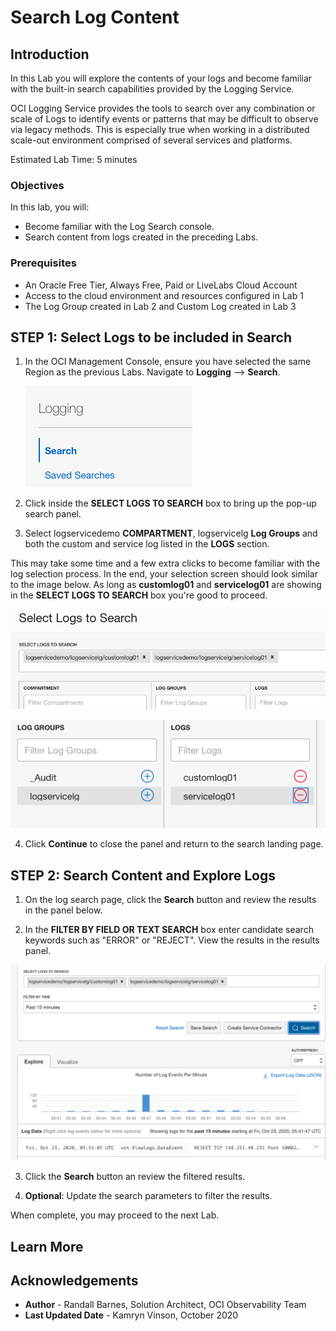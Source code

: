 # Search Log Content

## Introduction

In this Lab you will explore the contents of your logs and become familiar with the built-in search capabilities provided by the Logging Service.

OCI Logging Service provides the tools to search over any combination or scale of Logs to identify events or patterns that may be difficult to observe via legacy methods. This is especially true when working in a distributed scale-out environment comprised of several services and platforms.

Estimated Lab Time: 5 minutes


### Objectives

In this lab, you will:

* Become familiar with the Log Search console.
* Search content from logs created in the preceding Labs.

### Prerequisites

* An Oracle Free Tier, Always Free, Paid or LiveLabs Cloud Account
* Access to the cloud environment and resources configured in Lab 1
* The Log Group created in Lab 2 and Custom Log created in Lab 3

## **STEP 1**: Select Logs to be included in Search

1. In the OCI Management Console, ensure you have selected the same Region as the previous Labs.  Navigate to **Logging** --> **Search**.

    ![Log Search](images/log-search.png)

2. Click inside the **SELECT LOGS TO SEARCH** box to bring up the pop-up search panel.  

3.  Select logservicedemo **COMPARTMENT**, logservicelg **Log Groups** and both the custom and service log listed in the **LOGS** section.

   This may take some time and a few extra clicks to become familiar with the log selection process.  In the end, your selection screen should look similar to the image below.  As long as **customlog01** and **servicelog01** are showing in the **SELECT LOGS TO SEARCH** box you're good to proceed.


  ![Log Search](images/select-logs.png)

  ![Log Search](images/select-logs-1.png)

4.  Click **Continue** to close the panel and return to the search landing page.

## **STEP 2:** Search Content and Explore Logs

1.  On the log search page, click the **Search** button and review the results in the panel below.  

2.  In the **FILTER BY FIELD OR TEXT SEARCH** box enter candidate search keywords such as "ERROR" or "REJECT".  View the results in the results panel.  

  ![Log Search](images/explore-logs-combined.png)

3.  Click the **Search** button an review the filtered results.

4.  **Optional**: Update the search parameters to filter the results.

When complete, you may proceed to the next Lab.

## Learn More



## Acknowledgements
* **Author** - Randall Barnes, Solution Architect, OCI Observability Team
* **Last Updated Date** - Kamryn Vinson, October 2020


